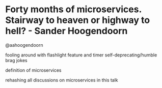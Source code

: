 # Forty months of microservices. Stairway to heaven or highway to hell? - Sander Hoogendoorn
@aahoogendoorn

fooling around with flashlight feature and timer
self-deprecating/humble brag jokes

definition of microservices

rehashing all discussions on microservices in this talk